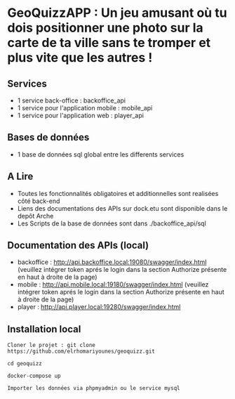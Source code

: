 # GeoQuizzAPP :  Un jeu amusant où tu dois positionner une photo sur la carte de ta ville sans te tromper et plus vite que les autres !

## Services

* 1 service back-office : backoffice_api
* 1 service pour l'application mobile : mobile_api
* 1 service pour l'application web : player_api



## Bases de données

* 1 base de données sql global entre les differents services

## A Lire

* Toutes les fonctionnalités obligatoires et additionnelles sont realisées côté back-end
* Liens des documentations des APIs sur dock.etu sont disponible dans le depôt Arche
* Les Scripts de la base de données sont dans ./backoffice_api/sql



## Documentation des APIs (local)

* backoffice : http://api.backoffice.local:19080/swagger/index.html (veuillez intégrer token aprés le login dans la section Authorize présente en haut à droite de la page)
* mobile : http://api.mobile.local:19180/swagger/index.html (veuillez intégrer token aprés le login dans la section Authorize présente en haut à droite de la page)
* player : http://api.player.local:19280/swagger/index.html



## Installation local

```
Cloner le projet : git clone https://github.com/elrhomariyounes/geoquizz.git
```

```
cd geoquizz
```

```
docker-compose up
```
```
Importer les données via phpmyadmin ou le service mysql
```




